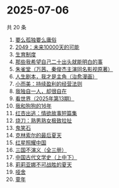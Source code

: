 # 2025-07-06

共 20 条

<!-- BEGIN WEREAD -->
<!-- 最后更新时间 2025-07-06 06:08:14 +0800 -->
1. [要么孤独要么庸俗](https://weread.qq.com/web/bookDetail/83b327d0813aba1a2g0147f6)
1. [2049：未来10000天的可能](https://weread.qq.com/web/bookDetail/bdd325d0813aba18dg0142a8)
1. [生育制度](https://weread.qq.com/web/bookDetail/f9132af07165a293f91a6ec)
1. [那些我希望自己二十出头就能明白的事](https://weread.qq.com/web/bookDetail/eba32660813aba0edg0190fb)
1. [朱雀堂（万茜、秦俊杰主演同名影视原著）](https://weread.qq.com/web/bookDetail/fc632890813aba149g0104ed)
1. [人生剧本，我才是主角（治愈漫画）](https://weread.qq.com/web/bookDetail/1a132750813ab9560g016b47)
1. [小而美：持续盈利的经营法则](https://weread.qq.com/web/bookDetail/02932980813ab7a43g012e77)
1. [我独自一人，却很自在](https://weread.qq.com/web/bookDetail/f6832190813aba182g011052)
1. [看世界（2025年第13期）](https://weread.qq.com/web/bookDetail/a5532f50813aba165g019883)
1. [我和狗狗的16年](https://weread.qq.com/web/bookDetail/5ea321d0813aba182g0175ff)
1. [红杏出逃：情欲故事短篇集](https://weread.qq.com/web/bookDetail/5f9323c0813ab9faeg01613e)
1. [烧刀：熟男熟女极致拉扯](https://weread.qq.com/web/bookDetail/2e832310813aba127g0199b4)
1. [鬼笑石](https://weread.qq.com/web/bookDetail/66f32bb0813ab9ff7g019196)
1. [克林索尔的最后夏天](https://weread.qq.com/web/bookDetail/2eb32580813aba09dg01940c)
1. [红星照耀中国](https://weread.qq.com/web/bookDetail/8ba32ef07183b76a8ba27cd)
1. [三国不演义（全三册）](https://weread.qq.com/web/bookDetail/a5732ed0813ab6c6fg0191e6)
1. [中国古代文学史（上中下）](https://weread.qq.com/web/bookDetail/81f3252071d82aea81f9163)
1. [莉莉亚娜不可战胜的夏天](https://weread.qq.com/web/bookDetail/96632e30813aba15eg019c97)
1. [哑舍](https://weread.qq.com/web/bookDetail/659321d075f86bc6g0167ed)
1. [童年](https://weread.qq.com/web/bookDetail/f8132af07259fbaff8142c8)
<!-- END WEREAD -->